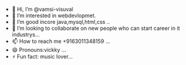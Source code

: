 - 👋 Hi, I’m @vamsi-visuval
- 👀 I’m interested in webdevlopmet.
- 🌱 I’m good incore java,mysql,html,css ..
- 💞️ I’m looking to collaborate on new people who can start career in it industrys...
- 📫 How to reach me +9163011348159 ...
- 😄 Pronouns:vickky  ...
- ⚡ Fun fact: music lover...

<!---
vamsi-visuval/vamsi-visuval is a ✨ special ✨ repository because its `README.md` (this file) appears on your GitHub profile.
You can click the Preview link to take a look at your changes.
--->
